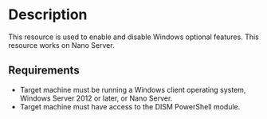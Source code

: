 # Description

This resource is used to enable and disable Windows optional features.
This resource works on Nano Server.

## Requirements

- Target machine must be running a Windows client operating system, Windows
  Server 2012 or later, or Nano Server.
- Target machine must have access to the DISM PowerShell module.

